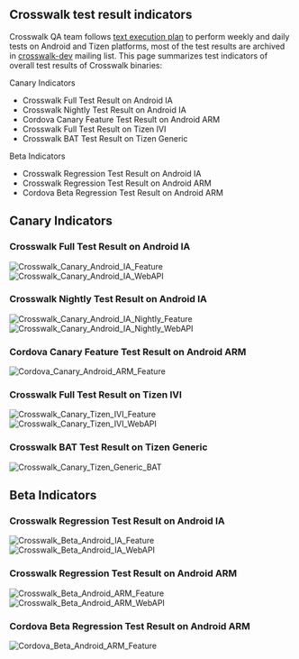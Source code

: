 ## Crosswalk test result indicators

Crosswalk QA team follows [text execution plan](Crosswalk-testing-home) to perform weekly and daily tests on Android and Tizen platforms, most of the test results are archived in [crosswalk-dev](https://lists.crosswalk-project.org/pipermail/crosswalk-dev/) mailing list. This page summarizes test indicators of overall test results of Crosswalk binaries:

Canary Indicators
* Crosswalk Full Test Result on Android IA
* Crosswalk Nightly Test Result on Android IA
* Cordova Canary Feature Test Result on Android ARM
* Crosswalk Full Test Result on Tizen IVI
* Crosswalk BAT Test Result on Tizen Generic

Beta Indicators
* Crosswalk Regression Test Result on Android IA
* Crosswalk Regression Test Result on Android ARM
* Cordova Beta Regression Test Result on Android ARM

## Canary Indicators

### Crosswalk Full Test Result on Android IA

![Crosswalk_Canary_Android_IA_Feature](assets/android_ia_feature.png)
![Crosswalk_Canary_Android_IA_WebAPI](assets/android_ia_webapi.png)

### Crosswalk Nightly Test Result on Android IA 
![Crosswalk_Canary_Android_IA_Nightly_Feature](assets/android_ia_nightly_feature.png)
![Crosswalk_Canary_Android_IA_Nightly_WebAPI](assets/android_ia_nightly_webapi.png)

### Cordova Canary Feature Test Result on Android ARM
![Cordova_Canary_Android_ARM_Feature](assets/android_arm_cordova_feature.png)

### Crosswalk Full Test Result on Tizen IVI

![Crosswalk_Canary_Tizen_IVI_Feature](assets/tizen_ivi_feature.png)
![Crosswalk_Canary_Tizen_IVI_WebAPI](assets/tizen_ivi_webapi.png)

### Crosswalk BAT Test Result on Tizen Generic
![Crosswalk_Canary_Tizen_Generic_BAT](assets/tizen_generic_bat.png)

## Beta Indicators

### Crosswalk Regression Test Result on Android IA

![Crosswalk_Beta_Android_IA_Feature](assets/android_ia_beta_feature.png)
![Crosswalk_Beta_Android_IA_WebAPI](assets/android_ia_beta_webapi.png)

### Crosswalk Regression Test Result on Android ARM

![Crosswalk_Beta_Android_ARM_Feature](assets/android_arm_beta_feature.png)
![Crosswalk_Beta_Android_ARM_WebAPI](assets/android_arm_beta_webapi.png)

### Cordova Beta Regression Test Result on Android ARM
![Cordova_Beta_Android_ARM_Feature](assets/android_arm_beta_cordova_feature.png)
